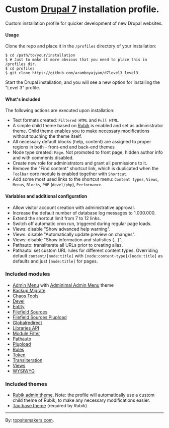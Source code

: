 # Custom [Drupal 7](http://drupal.org) installation profile.

Custom installation profile for quicker development of new Drupal websites.

#### Usage

Clone the repo and place it in the `/profiles` directory of your installation:

    $ cd /path/to/your/installation
    $ # Just to make it more obvious that you need to place this in /profiles dir.
    $ cd profiles
    $ git clone https://github.com/aramboyajyan/d7level3 level3

Start the Drupal installation, and you will see a new option for installing the "Level 3" profile.

#### What's included

The following actions are executed upon installation:

- Text formats created: `Filtered HTML` and `Full HTML`.
- A simple child theme based on [Rubik](http://drupal.org/project/rubik) is enabled and set as administrator theme. Child theme enables you to make necessary modifications without touching the theme itself.
- All necessary default blocks (help, content) are assigned to proper regions in both - front-end and back-end themes
- Node type created: `Page`. Not promoted to front page, hidden author info and with comments disabled.
- Create new role for administrators and grant all permissions to it.
- Remove the "Find content" shortcut link, which is duplicated when the `Toolbar` core module is enabled together with `Shortcut`.
- Add some most used links to the shortcut menu: `Content types`, `Views`, `Menus`, `Blocks`, `PHP` (`devel/php`), `Performance`.

#### Variables and additional configuration

- Allow visitor account creation with administrative approval.
- Increase the default number of database log messages to 1.000.000.
- Extend the shortcut limit from 7 to 12 links.
- Switch off automatic cron run, triggered during regular page loads.
- Views: disable "Show advanced help warning".
- Views: disable "Automatically update preview on changes".
- Views: disable "Show information and statistics (...)".
- Pathauto: transliterate all URLs prior to creating alias.
- Pathauto: set custom URL rules for different content types. Overriding default `content/[node:title]` with `[node:content-type]/[node:title]` as defaults and just `[node:title]` for pages.

### Included modules

- [Admin Menu](http://drupal.org/project/admin_menu) with [Adminimal Admin Menu](http://drupal.org/project/adminimal_admin_menu) theme
- [Backup Migrate](http://drupal.org/project/backup_migrate)
- [Chaos Tools](http://drupal.org/project/ctools)
- [Devel](http://drupal.org/project/devel)
- [Entity](http://drupal.org/project/entity)
- [Filefield Sources](http://drupal.org/project/filefield_sources)
- [Filefield Sources Plupload](http://drupal.org/project/filefield_sources_plupload)
- [Globalredirect](http://drupal.org/project/globalredirect)
- [Libraries API](http://drupal.org/project/libraries)
- [Module Filter](http://drupal.org/project/module_filter)
- [Pathauto](http://drupal.org/project/pathauto)
- [Plupload](http://drupal.org/project/plupload)
- [Rules](http://drupal.org/project/rules)
- [Token](http://drupal.org/project/token)
- [Transliteration](http://drupal.org/project/transliteration)
- [Views](http://drupal.org/project/views)
- [WYSIWYG](http://drupal.org/project/wysiwyg)

### Included themes

- [Rubik admin theme](http://drupal.org/project/rubik). Note: the profile will automatically use a custom child theme of Rubik, to make any necessary modifications easier.
- [Tao base theme](http://drupal.org/project/tao) (required by Rubik)

<hr>

By: [topsitemakers.com](http://www.topsitemakers.com).
